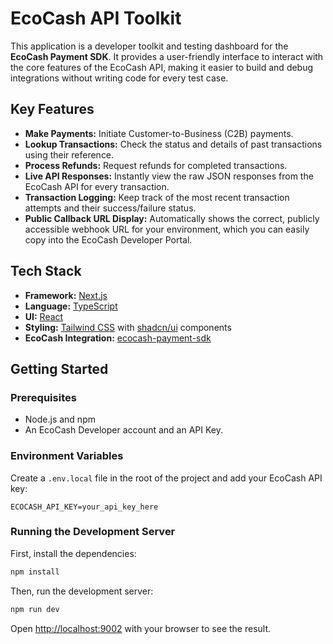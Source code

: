 # EcoCash API Toolkit

This application is a developer toolkit and testing dashboard for the **EcoCash Payment SDK**. It provides a user-friendly interface to interact with the core features of the EcoCash API, making it easier to build and debug integrations without writing code for every test case.

## Key Features

- **Make Payments:** Initiate Customer-to-Business (C2B) payments.
- **Lookup Transactions:** Check the status and details of past transactions using their reference.
- **Process Refunds:** Request refunds for completed transactions.
- **Live API Responses:** Instantly view the raw JSON responses from the EcoCash API for every transaction.
- **Transaction Logging:** Keep track of the most recent transaction attempts and their success/failure status.
- **Public Callback URL Display:** Automatically shows the correct, publicly accessible webhook URL for your environment, which you can easily copy into the EcoCash Developer Portal.

## Tech Stack

- **Framework:** [Next.js](https://nextjs.org/)
- **Language:** [TypeScript](https://www.typescriptlang.org/)
- **UI:** [React](https://react.dev/)
- **Styling:** [Tailwind CSS](https://tailwindcss.com/) with [shadcn/ui](https://ui.shadcn.com/) components
- **EcoCash Integration:** [ecocash-payment-sdk](https://www.npmjs.com/package/ecocash-payment-sdk)

## Getting Started

### Prerequisites

- Node.js and npm
- An EcoCash Developer account and an API Key.

### Environment Variables

Create a `.env.local` file in the root of the project and add your EcoCash API key:

```
ECOCASH_API_KEY=your_api_key_here
```

### Running the Development Server

First, install the dependencies:

```bash
npm install
```

Then, run the development server:

```bash
npm run dev
```

Open [http://localhost:9002](http://localhost:9002) with your browser to see the result.
